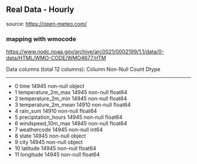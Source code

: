 ## Real Data - Hourly 
source: https://open-meteo.com/

### mapping with wmocode
https://www.nodc.noaa.gov/archive/arc0021/0002199/1.1/data/0-data/HTML/WMO-CODE/WMO4677.HTM

Data columns (total 12 columns):
    Column               Non-Null Count  Dtype  
---  ------               --------------  -----  
-  0   time                 14945 non-null  object 
-  1   temperature_2m_max   14945 non-null  float64
-   2   temperature_2m_min   14945 non-null  float64
-   3   temperature_2m_mean  14910 non-null  float64
-   4   rain_sum             14910 non-null  float64
-   5   precipitation_hours  14945 non-null  float64
-   6   windspeed_10m_max    14945 non-null  float64
-   7   weathercode          14945 non-null  int64  
-   8   state                14945 non-null  object 
-   9   city                 14945 non-null  object 
-   10  latitude             14945 non-null  float64
-   11  longitude            14945 non-null  float64

 
